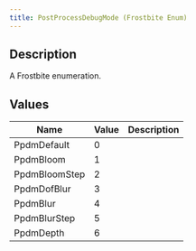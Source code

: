 ```yaml
---
title: PostProcessDebugMode (Frostbite Enum)
---
```

## Description

A Frostbite enumeration.

## Values

| Name          | Value | Description |
| ------------- | ----- | ----------- |
| PpdmDefault   | 0     |             |
| PpdmBloom     | 1     |             |
| PpdmBloomStep | 2     |             |
| PpdmDofBlur   | 3     |             |
| PpdmBlur      | 4     |             |
| PpdmBlurStep  | 5     |             |
| PpdmDepth     | 6     |             |
